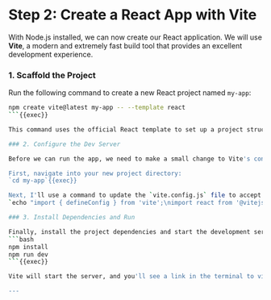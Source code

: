 # Step 2: Create a React App with Vite

With Node.js installed, we can now create our React application. We will use **Vite**, a modern and extremely fast build tool that provides an excellent development experience.

### 1. Scaffold the Project

Run the following command to create a new React project named `my-app`:
```bash
npm create vite@latest my-app -- --template react
```{{exec}}

This command uses the official React template to set up a project structure for you.

### 2. Configure the Dev Server

Before we can run the app, we need to make a small change to Vite's configuration to ensure it works correctly within the Killercoda environment.

First, navigate into your new project directory:
`cd my-app`{{exec}}

Next, I'll use a command to update the `vite.config.js` file to accept external network connections.
`echo "import { defineConfig } from 'vite';\nimport react from '@vitejs/plugin-react';\n\nexport default defineConfig({\n  plugins: [react()],\n  server: {\n    host: '0.0.0.0',\n    port: 3000\n  }\n});" > vite.config.js`{{exec}}

### 3. Install Dependencies and Run

Finally, install the project dependencies and start the development server:
```bash
npm install
npm run dev
```{{exec}}

Vite will start the server, and you'll see a link in the terminal to view your new React application.

---